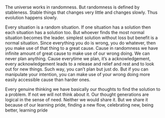 The universe works in randomness. But randomness is defined by stableness. Stable things that changes very little and changes slowly. Thus evolution happens slowly.

Every situation is a random situation. If one situation has a solution then each situation has a solution too. But whoever finds the most normal situation becomes the leader. simplest solution without loss but benefit is a normal situation. Since everything you do is wrong, you do whatever, then you make use of that thing to a great cause. Cause in randomness we have infinite amount of great cause to make use of our wrong doing. We can never plan anything. Cause everytime we plan, it’s a acknowledgement, every acknowledgement leads to a release and relief and rest and to look out for new things. Such way, you can’t plan but just do. But if you can manipulate your intention, you can make use of your wrong doing more easily accessible cause than harder ones.

Every genuine thinking we have basically our thoughts to find the solution to a problem. If not we will not think about it. Our thought generations are logical in the sense of need. Neither we would share it. But we share it because of our learning pride, finding a new flow, celebrating new, being better, learning pride
